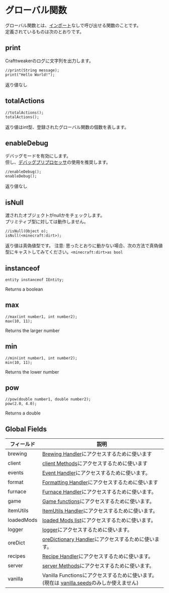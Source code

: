 # グローバル関数

グローバル関数とは、[インポート](/AdvancedFunctions/Import/)なしで呼び出せる関数のことです。  
定義されているものは次のとおりです。

## print

Crafttweakerのログに文字列を出力します。

```zenscript
//print(String message);
print("Hello World!");
```

返り値なし

## totalActions

```zenscript
//totalActions();
totalActions();
```

返り値はint型、登録されたグローバル関数の個数を表します。

## enableDebug

デバッグモードを有効にします。  
但し、[デバッグプリプロセッサ](/AdvancedFunctions/Preprocessors/DebugPreprocessor/)の使用を推奨します。

```zenscript
//enableDebug();
enableDebug();
```

返り値なし

## isNull

渡されたオブジェクトがnullかをチェックします。  
プリミティブ型に対しては動作しません。

```zenscript
//isNull(Object o);
isNull(<minecraft:dirt>);
```

返り値は真偽値型です。 注意: 思ったとおりに動かない場合、次の方法で真偽値型にキャストしてみてください。`<minecraft:dirt>as bool`

## instanceof

```zenscript
entity instanceof IEntity;
```

Returns a boolean

## max

```zenscript
//max(int number1, int number2);
max(10, 11);
```

Returns the larger number

## min

```zenscript
//min(int number1, int number2);
min(10, 11);
```

Returns the lower number

## pow

```zenscript
//pow(double number1, double number2);
pow(2.0, 4.0);
```

Returns a double

## Global Fields

| フィールド      | 説明                                                                                      |
| ---------- | --------------------------------------------------------------------------------------- |
| brewing    | [Brewing Handler](/Vanilla/Recipes/Recipes_Brewing_Stand/)にアクセスするために使います                |
| client     | [client Methods](/Vanilla/Game/IClient/)にアクセスするために使います                                  |
| events     | [Event Handler](/Vanilla/Events/IEventManager/)にアクセスするために使います。                          |
| format     | [Formatting Handler](/Vanilla/Utils/IFormatter/)にアクセスするために使います                          |
| furnace    | [Furnace Handler](/Vanilla/Recipes/Furnace/Recipes_Furnace/)にアクセスするために使います。             |
| game       | [Game functions](/Vanilla/Game/IGame/)にアクセスするために使います。                                   |
| itemUtils  | [ItemUtils Handler](/Vanilla/Utils/IItemUtils/)にアクセスするために使います。                          |
| loadedMods | [loaded Mods list](/Vanilla/Game/Mods/)にアクセスするために使います。                                  |
| logger     | [logger](/Vanilla/Utils/Logger/)にアクセスするために使います。                                         |
| oreDict    | [oreDictionary Handler](/Vanilla/OreDict/IOreDict/)にアクセスするために使います。                      |
| recipes    | [Recipe Handler](/Vanilla/Recipes/Crafting/Recipes_Crafting_Table/)にアクセスするために使います。      |
| server     | [server Methods](/Vanilla/Game/IServer/)にアクセスするために使います。                                 |
| vanilla    | Vanilla Functionsにアクセスするために使います。(現在は [vanilla.seeds](/Vanilla/Recipes/Seeds/)のみしか使えません) |
